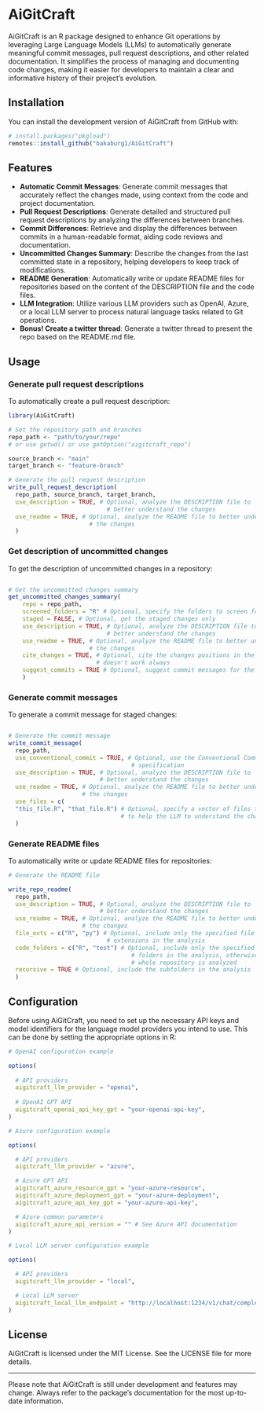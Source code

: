 
<!-- README.md is generated from README.Rmd. Please edit that file -->

# AiGitCraft

<!-- badges: start -->
<!-- badges: end -->

AiGitCraft is an R package designed to enhance Git operations by
leveraging Large Language Models (LLMs) to automatically generate
meaningful commit messages, pull request descriptions, and other related
documentation. It simplifies the process of managing and documenting
code changes, making it easier for developers to maintain a clear and
informative history of their project’s evolution.

## Installation

You can install the development version of AiGitCraft from GitHub with:

``` r
# install.packages("pkgload")
remotes::install_github("bakaburg1/AiGitCraft")
```

## Features

- **Automatic Commit Messages**: Generate commit messages that
  accurately reflect the changes made, using context from the code and
  project documentation.
- **Pull Request Descriptions**: Generate detailed and structured pull
  request descriptions by analyzing the differences between branches.
- **Commit Differences**: Retrieve and display the differences between
  commits in a human-readable format, aiding code reviews and
  documentation.
- **Uncommitted Changes Summary**: Describe the changes from the last
  committed state in a repository, helping developers to keep track of
  modifications.
- **README Generation**: Automatically write or update README files for
  repositories based on the content of the DESCRIPTION file and the code
  files.
- **LLM Integration**: Utilize various LLM providers such as OpenAI,
  Azure, or a local LLM server to process natural language tasks related
  to Git operations.
- **Bonus! Create a twitter thread**: Generate a twitter thread to
  present the repo based on the README.md file.

## Usage

### Generate pull request descriptions

To automatically create a pull request description:

``` r
library(AiGitCraft)

# Set the repository path and branches
repo_path <- "path/to/your/repo"
# or use getwd() or use getOption("aigitcraft_repo")

source_branch <- "main"
target_branch <- "feature-branch"

# Generate the pull request description
write_pull_request_description(
  repo_path, source_branch, target_branch,
  use_description = TRUE, # Optional, analyze the DESCRIPTION file to
                            # better understand the changes
  use_readme = TRUE, # Optional, analyze the README file to better understand
                       # the changes
  )
```

### Get description of uncommitted changes

To get the description of uncommitted changes in a repository:

``` r

# Get the uncommitted changes summary
get_uncommitted_changes_summary(
    repo = repo_path,
    screened_folders = "R" # Optional, specify the folders to screen for changes
    staged = FALSE, # Optional, get the staged changes only
    use_description = TRUE, # Optional, analyze the DESCRIPTION file to
                            # better understand the changes
    use_readme = TRUE, # Optional, analyze the README file to better understand
                       # the changes
    cite_changes = TRUE, # Optional, cite the changes positions in the summary.
                         # doesn't work always
    suggest_commits = TRUE # Optional, suggest commit messages for the changes
    )
```

### Generate commit messages

To generate a commit message for staged changes:

``` r

# Generate the commit message
write_commit_message(
  repo_path,
  use_conventional_commit = TRUE, # Optional, use the Conventional Commits
                                   # specification
  use_description = TRUE, # Optional, analyze the DESCRIPTION file to
                          # better understand the changes
  use_readme = TRUE, # Optional, analyze the README file to better understand
                     # the changes
  use_files = c(
  "this_file.R", "that_file.R") # Optional, specify a vector of files to analyze
                                # to help the LLM to understand the changes
  )
```

### Generate README files

To automatically write or update README files for repositories:

``` r
# Generate the README file

write_repo_readme(
  repo_path,
  use_description = TRUE, # Optional, analyze the DESCRIPTION file to
                          # better understand the changes
  use_readme = TRUE, # Optional, analyze the README file to better understand
                     # the changes
  file_exts = c("R", "py") # Optional, include only the specified file
                            # extensions in the analysis
  code_folders = c("R", "test") # Optional, include only the specified
                                   # folders in the analysis, otherwise the
                                   # whole repository is analyzed
  recursive = TRUE # Optional, include the subfolders in the analysis
  )
```

## Configuration

Before using AiGitCraft, you need to set up the necessary API keys and
model identifiers for the language model providers you intend to use.
This can be done by setting the appropriate options in R:

``` r
# OpenAI configuration example

options(
  
  # API providers
  aigitcraft_llm_provider = "openai",
  
  # OpenAI GPT API
  aigitcraft_openai_api_key_gpt = "your-openai-api-key",
)

# Azure configuration example

options(

  # API providers
  aigitcraft_llm_provider = "azure",

  # Azure GPT API
  aigitcraft_azure_resource_gpt = "your-azure-resource",
  aigitcraft_azure_deployment_gpt = "your-azure-deployment",
  aigitcraft_azure_api_key_gpt = "your-azure-api-key",

  # Azure common parameters
  aigitcraft_azure_api_version = "" # See Azure API documentation
)

# Local LLM server configuration example

options(

  # API providers
  aigitcraft_llm_provider = "local",

  # Local LLM server
  aigitcraft_local_llm_endpoint = "http://localhost:1234/v1/chat/completions"
)
```

## License

AiGitCraft is licensed under the MIT License. See the LICENSE file for
more details.

------------------------------------------------------------------------

Please note that AiGitCraft is still under development and features may
change. Always refer to the package’s documentation for the most
up-to-date information.
